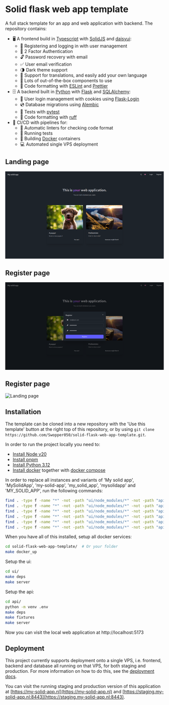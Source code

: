 # Solid flask web app template
A full stack template for an app and web application with backend. The repository contains:
 - 🖥️ A frontend build in [Typescript](https://www.typescriptlang.org/) with [SolidJS](https://www.solidjs.com/) and [daisyui](https://daisyui.com/):
   - 🪪 Registering and logging in with user management
   - 🔑 2 Factor Authentication
   - 🔓 Password recovery with email
   - ✅ User email verification
   - 🌗 Dark theme support
   - 📜 Support for translations, and easily add your own language
   - 🧱 Lots of out-of-the-box components to use
   - 📝 Code formatting with [ESLint](https://eslint.org/) and [Prettier](https://prettier.io/)
 - 🗄️ A backend built in [Python](https://www.python.org/) with [Flask](https://flask.palletsprojects.com/en/3.0.x/) and [SQLAlchemy](https://www.sqlalchemy.org/):
   - 🧍 User login management with cookies using [Flask-Login](https://flask-login.readthedocs.io/en/latest/)
   - 💿 Database migrations using [Alembic](https://alembic.sqlalchemy.org/en/latest/)
   - 🧪 Tests with [pytest](https://docs.pytest.org/en/stable/)
   - 📝 Code formatting with [ruff](https://docs.astral.sh/ruff/)
 - 🚀 CI/CD with pipelines for:
   - 📝 Automatic linters for checking code format
   - 🧪 Running tests
   - 🐳 Building [Docker](https://www.docker.com/) containers
   - 💻 Automated single VPS deployment

## Landing page
![Landing page](./docs/images/landing_page.png "Landing page")

## Register page
![Landing page](./docs/images/register_page.png "Register page")

## Register page
![Landing page](./docs/images/home_page.png "Home page")

## Installation
The template can be cloned into a new repository with the 'Use this template' button at the right top of this repository, or by using `git clone https://github.com/Swopper050/solid-flask-web-app-template.git`.

In order to run the project locally you need to:
  * [Install Node v20](https://nodejs.org/en/download/package-manager)
  * [Install pnpm](https://pnpm.io/installation)
  * [Install Python 3.12](https://www.python.org/downloads/)
  * [Install docker](https://docs.docker.com/engine/install/) together with [docker compose](https://docs.docker.com/compose/)

In order to replace all instances and variants of 'My solid app', 'MySolidApp', 'my-solid-app', 'my_solid_app', 'mysolidapp' and 'MY_SOLID_APP', run the following commands:
```bash
find . -type f -name "*" -not -path "ui/node_modules/*" -not -path "api/.env/*" -exec sed -i 's/My\ solid\ app/Your\ app/g' {} \;
find . -type f -name "*" -not -path "ui/node_modules/*" -not -path "api/.env/*" -exec sed -i 's/MySolidApp/YourApp/g' {} \;
find . -type f -name "*" -not -path "ui/node_modules/*" -not -path "api/.env/*" -exec sed -i 's/my-solid-app/your-app/g' {} \;
find . -type f -name "*" -not -path "ui/node_modules/*" -not -path "api/.env/*" -exec sed -i 's/my_solid_app/your_app/g' {} \;
find . -type f -name "*" -not -path "ui/node_modules/*" -not -path "api/.env/*" -exec sed -i 's/mysolidapp/yourapp/g' {} \;
find . -type f -name "*" -not -path "ui/node_modules/*" -not -path "api/.env/*" -exec sed -i 's/MY_SOLID_APP/YOUR_APP/g' {} \;
```

When you have all of this installed, setup all docker services:

```bash
cd solid-flask-web-app-template/  # Or your folder
make docker_up
```

Setup the ui:
```bash
cd ui/
make deps
make server
```

Setup the api:
```bash
cd api/
python -m venv .env
make deps
make fixtures
make server
```

Now you can visit the local web application at http://localhost:5173


## Deployment
This project currently supports deployment onto a single VPS, i.e. frontend, backend and database all running on that VPS, for both staging and production. For more information on how to do this, see the [deployment docs](docs/web_deployment.md).

You can visit the running staging and production version of this application at [https://my-solid-app.nl](https://my-solid-app.nl) and [https://staging.my-solid-app.nl:8443](https://staging.my-solid-app.nl:8443).
